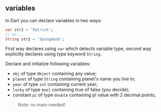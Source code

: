 ## variables

In Dart you can declare variables in two ways:

```dart
var str1 = 'Patrick';
// or...
String str2 = 'Spongebob';
```

First way declares using `var` which detects variable type, second way explicitly declares using type keyword `String`.

Declare and initialize following variables:

- `obj` of type `Object` containing any value;
- `planet` of type `String` containing planet's name you live in;
- `year` of type `int` containing current year;
- `lucky` of type `bool` containing true of false (you decide);
- constant `pi` of type `double` containing pi value with 2 decimal points;
> Note: no main needed!
